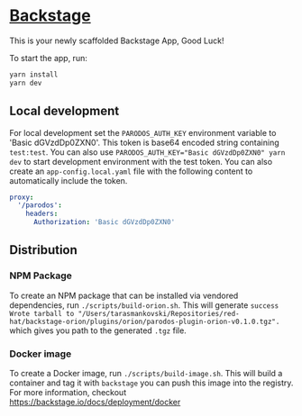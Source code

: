 # [Backstage](https://backstage.io)

This is your newly scaffolded Backstage App, Good Luck!

To start the app, run:

```sh
yarn install
yarn dev
```

## Local development

For local development set the `PARODOS_AUTH_KEY` environment variable to 'Basic dGVzdDp0ZXN0'. This token is base64 encoded string containing `test:test`. You can also use `PARODOS_AUTH_KEY="Basic dGVzdDp0ZXN0" yarn dev` to start development environment with the test token. You can also create an `app-config.local.yaml` file with the following content to automatically include the token.

```yaml
proxy:
  '/parodos':
    headers:
      Authorization: 'Basic dGVzdDp0ZXN0'
```

## Distribution

### NPM Package

To create an NPM package that can be installed via vendored dependencies, run `./scripts/build-orion.sh`. This will generate `success Wrote tarball to "/Users/tarasmankovski/Repositories/red-hat/backstage-orion/plugins/orion/parodos-plugin-orion-v0.1.0.tgz".` which gives you path to the generated `.tgz` file.

### Docker image

To create a Docker image, run `./scripts/build-image.sh`. This will build a container and tag it with `backstage` you can push this image into the registry. For more information, checkout https://backstage.io/docs/deployment/docker
